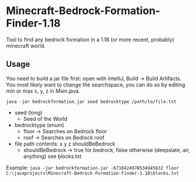 # Minecraft-Bedrock-Formation-Finder-1.18
Tool to find any bedrock formation in a 1.18 (or more recent, probably) minecraft world.

## Usage
You need to build a jar file first: open with IntelliJ, Build -> Build Artifacts.
You most likely want to change the searchspace, you can do so by editing min or max x, y, z in Main.java.

`java -jar bedrockformation.jar seed bedrocktype /path/to/file.txt`
- seed (long)
  - Seed of the World
- bedrocktype (enum)
  - floor -> Searches on Bedrock floor
  - roof -> Searches on Bedrock roof
- file path
  contents: x y z shouldBeBedrock
  - shouldBeBedrock -> true for bedrock, false otherwise (deepslate, air, anything)
  see blocks.txt

Example:
`java -jar bedrockformation.jar -6710424978534945632 floor C:\javaprojects\Minecraft-Bedrock-Formation-Finder-1.18\blocks.txt`
